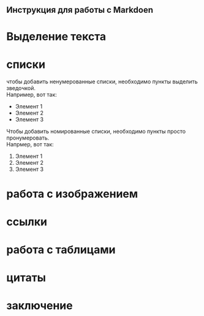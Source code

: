 ## Инструкция для работы с Markdoen

# Выделение текста

# списки

чтобы добавить ненумерованные списки, необходимо пункты выделить зведочкой.  
Например, вот так:
* Элемент 1
* Элемент 2
* Элемент 3

Чтобы добавить номированные списки, необходимо пункты просто пронумеровать.   
Напрмер, вот так:
1. Элемент 1
2. Элемент 2
3. Элемент 3


# работа с изображением

# ссылки

# работа с таблицами

# цитаты

# заключение